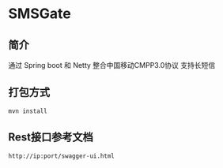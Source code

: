 # SMSGate

## 简介
通过 Spring boot 和 Netty 整合中国移动CMPP3.0协议
支持长短信

## 打包方式
```shell script
mvn install
```

## Rest接口参考文档
```shell script
http://ip:port/swagger-ui.html
```
